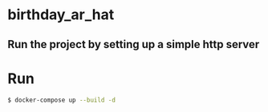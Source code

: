 # birthday_ar_hat

## Run the project by setting up a simple http server

# Run

```bash
$ docker-compose up --build -d
```
